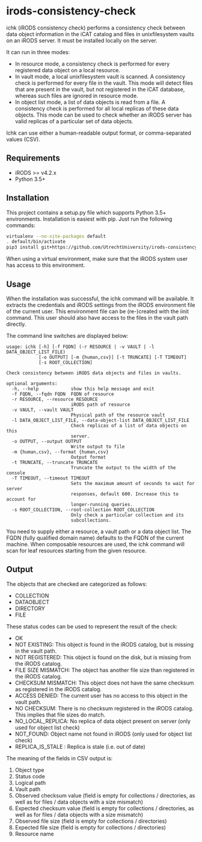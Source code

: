 # irods-consistency-check
ichk (iRODS consistency check) performs a consistency check between data object information in
the iCAT catalog and files in unixfilesystem vaults on an iRODS server. It must be installed locally on the
server.

It can run in three modes:
- In resource mode, a consistency check is performed for every registered data object on a local resource.
- In vault mode, a local unixfilesystem vault is scanned. A consistency check is performed for every file in the vault.
  This mode will detect files that are present in the vault, but not registered in the iCAT database, whereas such files
  are ignored in resource mode.
- In object list mode, a list of data objects is read from a file. A consistency check is performed for all local
  replicas of these data objects. This mode can be used to check whether an iRODS server has valid replicas
  of a particular set of data objects.

Ichk can use either a human-readable output format, or comma-separated values (CSV).

## Requirements
- iRODS >= v4.2.x
- Python 3.5+

## Installation
This project contains a setup.py file which supports Python 3.5+ environments.
Installation is easiest with pip. Just run the following commands:

```bash
virtualenv --no-site-packages default
. default/bin/activate
pip3 install git+https://github.com/UtrechtUniversity/irods-consistency-check.git@v1.0.0
```

When using a virtual environment, make sure that the iRODS system user has access to this environment.

## Usage
When the installation was successful, the ichk command will be available.
It extracts the credentials and iRODS settings from the iRODS environment file of the current user.
This environment file can be (re-)created with the iinit command.
This user should also have access to the files in the vault path directly.

The command line switches are displayed below:
```
usage: ichk [-h] [-f FQDN] (-r RESOURCE | -v VAULT | -l DATA_OBJECT_LIST_FILE)
            [-o OUTPUT] [-m {human,csv}] [-t TRUNCATE] [-T TIMEOUT]
            [-s ROOT_COLLECTION]

Check consistency between iRODS data objects and files in vaults.

optional arguments:
  -h, --help            show this help message and exit
  -f FQDN, --fqdn FQDN  FQDN of resource
  -r RESOURCE, --resource RESOURCE
                        iRODS path of resource
  -v VAULT, --vault VAULT
                        Physical path of the resource vault
  -l DATA_OBJECT_LIST_FILE, --data-object-list DATA_OBJECT_LIST_FILE
                        Check replicas of a list of data objects on this
                        server.
  -o OUTPUT, --output OUTPUT
                        Write output to file
  -m {human,csv}, --format {human,csv}
                        Output format
  -t TRUNCATE, --truncate TRUNCATE
                        Truncate the output to the width of the console
  -T TIMEOUT, --timeout TIMEOUT
                        Sets the maximum amount of seconds to wait for server
                        responses, default 600. Increase this to account for
                        longer-running queries.
  -s ROOT_COLLECTION, --root-collection ROOT_COLLECTION
                        Only check a particular collection and its
                        subcollections.

```

You need to supply either a resource, a vault path or a data object list.
The FQDN (fully qualified domain name) defaults to the FQDN of the current machine.
When composable resources are used, the ichk command will scan for leaf resources starting from the given resource.

## Output

The objects that are checked are categorized as follows:
* COLLECTION
* DATAOBJECT
* DIRECTORY
* FILE

These status codes can be used to represent the result of the check:
* OK
* NOT EXISTING:  This object is found in the iRODS catalog, but is missing in the vault path.
* NOT REGISTERED:  This object is found on the disk, but is missing from the iRODS catalog.
* FILE SIZE MISMATCH:  The object has another file size than registered in the iRODS catalog.
* CHECKSUM MISMATCH:  This object does not have the same checksum as registered in the iRODS catalog.
* ACCESS DENIED:  The current user has no access to this object in the vault path.
* NO CHECKSUM:  There is no checksum registered in the iRODS catalog. This implies that file sizes do match.
* NO_LOCAL_REPLICA: No replica of data object present on server (only used for object list check)
* NOT_FOUND: Object name not found in iRODS (only used for object list check)
* REPLICA_IS_STALE : Replica is stale (i.e. out of date)


The meaning of the fields in CSV output is:
1. Object type
2. Status code
3. Logical path
4. Vault path
5. Observed checksum value (field is empty for collections / directories, as well as for files / data objects with a size mismatch)
6. Expected checksum value (field is empty for collections / directories, as well as for files / data objects with a size mismatch)
7. Observed file size (field is empty for collections / directories)
8. Expected file size (field is empty for collections / directories)
9. Resource name
